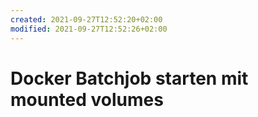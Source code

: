 ```yaml
---
created: 2021-09-27T12:52:20+02:00
modified: 2021-09-27T12:52:26+02:00
---
```


# Docker Batchjob starten mit mounted volumes

